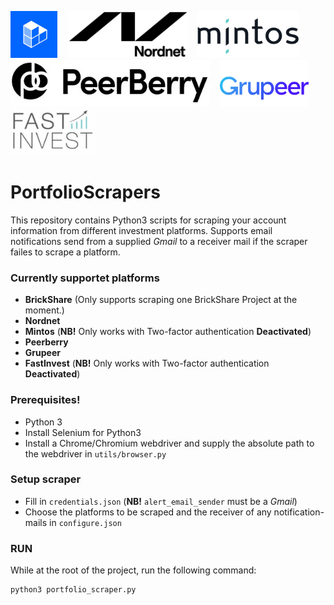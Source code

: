 <img src="platform_icons/brickshare_logo.jpg" alt="alt text" title="BrickShare" width="75" height="75">&nbsp;&nbsp;&nbsp;&nbsp;<img src="platform_icons/nordnet_logo.png" alt="alt text" title="Nordnet" height="75">&nbsp;&nbsp;&nbsp;&nbsp;<img src="platform_icons/mintos_logo.png" alt="alt text" title="Mintos" height="75">&nbsp;&nbsp;&nbsp;&nbsp;<img src="platform_icons/PeerBerry_logo.jpg" alt="alt text" title="Peerberry" height="75">&nbsp;&nbsp;&nbsp;&nbsp;<img src="platform_icons/grupeer_logo.png" alt="alt text" title="Grupeer" height="75">&nbsp;&nbsp;&nbsp;&nbsp;<img src="platform_icons/fastinvest_logo.jpg" alt="alt text" title="FastInvest" height="75">

# PortfolioScrapers
This repository contains Python3 scripts for scraping your account information from different investment platforms.
Supports email notifications send from a supplied _Gmail_ to a receiver mail if the scraper failes to scrape a platform.

### Currently supportet platforms
* __BrickShare__ (Only supports scraping one BrickShare Project at the moment.)
* __Nordnet__
* __Mintos__ (__NB!__ Only works with Two-factor authentication __Deactivated__)
* __Peerberry__
* __Grupeer__
* __FastInvest__ (__NB!__ Only works with Two-factor authentication __Deactivated__)

### Prerequisites!
* Python 3
* Install Selenium for Python3
* Install a Chrome/Chromium webdriver and supply the absolute path to the webdriver in ```utils/browser.py```

### Setup scraper
* Fill in ```credentials.json``` (__NB!__ ```alert_email_sender``` must be a _Gmail_)
* Choose the platforms to be scraped and the receiver of any notification-mails in ```configure.json```

### RUN
While at the root of the project, run the following command:
```
python3 portfolio_scraper.py
```

